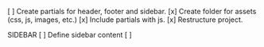 [ ] Create partials for header, footer and sidebar.
[x] Create folder for assets (css, js, images, etc.)
[x] Include partials with js.
[x] Restructure project.

SIDEBAR
[ ] Define sidebar content
[ ] 